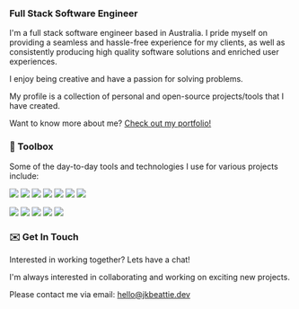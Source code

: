 ### Full Stack Software Engineer 

I'm a full stack software engineer based in Australia. I pride myself on providing a seamless and hassle-free experience for my clients, as well as consistently producing high quality software solutions and enriched user experiences.

I enjoy being creative and have a passion for solving problems.

My profile is a collection of personal and open-source projects/tools that I have created.

Want to know more about me? [Check out my portfolio!](https://jkbeattie.dev)


### 🔧  Toolbox
Some of the day-to-day tools and technologies I use for various projects include:

![](https://img.shields.io/badge/Code-Python-141321?style=flat&logo=python&logoColor=white&labelColor=0093F5)
![](https://img.shields.io/badge/Code-CSharp-141321?style=flat&logo=csharp&logoColor=white&labelColor=0093F5)
![](https://img.shields.io/badge/Code-JavaScript-141321?style=flat&logo=javascript&logoColor=white&labelColor=0093F5)
![](https://img.shields.io/badge/Code-TypeScript-141321?style=flat&logo=typescript&logoColor=white&labelColor=0093F5)
![](https://img.shields.io/badge/Code-.NET-141321?style=flat&logo=.net&logoColor=white&color=0093F5)
![](https://img.shields.io/badge/Code-React-141321?style=flat&logo=react&logoColor=white&labelColor=0093F5)
![](https://img.shields.io/badge/Code-Next-141321?style=flat&logo=next.js&logoColor=white&labelColor=0093F5)

![](https://img.shields.io/badge/Tools-SQLServer-141321?style=flat&logo=microsoftsqlserver&logoColor=white&labelColor=0093F5)
![](https://img.shields.io/badge/Tools-PostgreSQL-141321?style=flat&logo=postgresql&logoColor=white&labelColor=0093F5)
![](https://img.shields.io/badge/Tools-Docker-141321?style=flat&logo=docker&logoColor=white&labelColor=0093F5)
![](https://img.shields.io/badge/Tools-Supabase-141321?style=flat&logo=supabase&logoColor=white&labelColor=0093F5)
![](https://img.shields.io/badge/Tools-AWS-141321?style=flat&logo=amazonaws&logoColor=white&labelColor=0093F5)

### ✉️  Get In Touch
Interested in working together? Lets have a chat!

I'm always interested in collaborating and working on exciting new projects.

Please contact me via email: hello@jkbeattie.dev











